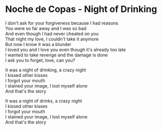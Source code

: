 # Noche de Copas - Night of Drinking

I don't ask for your forgiveness because I had reasons  
You were so far away and I was so bad  
And even though I had never cheated on you  
That night my love, I couldn't take it anymore  
But now I know it was a blunder  
I loved you and I love you even though it's already too late  
I wanted to take revenge and the damage is done  
I ask you to forget, love, can you?  

It was a night of drinking, a crazy night  
I kissed other kisses  
I forgot your mouth  
I stained your image, I lost myself alone  
And that's the story  

It was a night of drinks, a crazy night  
I kissed other kisses  
I forgot your mouth  
I stained your image, I lost myself alone  
And that's the story  
